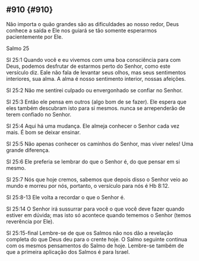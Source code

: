 ## #910 {#910}

Não importa o quão grandes são as dificuldades ao nosso redor, Deus conhece a saída e Ele nos guiará se tão somente esperarmos pacientemente por Ele.

Salmo 25

Sl 25:1 Quando você e eu vivemos com uma boa consciência para com Deus, podemos desfrutar de estarmos perto do Senhor, como este versículo diz. Eale não fala de levantar seus olhos, mas seus sentimentos interiores, sua alma. A alma é nosso sentimento interior, nossas afeições.

Sl 25:2 Não me sentirei culpado ou envergonhado se confiar no Senhor.

Sl 25:3 Então ele pensa em outros (algo bom de se fazer). Ele espera que eles também descubram isto para si mesmos. nunca se arrependerão de terem confiado no Senhor.

Sl 25:4 Aqui há uma mudança. Ele almeja conhecer o Senhor cada vez mais. É bom se deixar ensinar.

Sl 25:5 Não apenas conhecer os caminhos do Senhor, mas viver neles! Uma grande diferença.

Sl 25:6 Ele preferia se lembrar do que o Senhor é, do que pensar em si mesmo.

Sl 25:7 Nós que hoje cremos, sabemos que depois disso o Senhor veio ao mundo e morreu por nós, portanto, o versículo para nós é Hb 8:12.

Sl 25:8-13 Ele volta a recordar o que o Senhor é.

Sl 25:14 O Senhor irá sussurrar para você o que você deve fazer quando estiver em dúvida; mas isto só acontece quando tememos o Senhor (temos reverência por Ele).

Sl 25:15-final Lembre-se de que os Salmos não nos dão a revelação completa do que Deus deu para o crente hoje. O Salmo seguinte continua com os mesmos pensamentos do Salmo de hoje. Lembre-se também de que a primeira aplicação dos Salmos é para Israel.